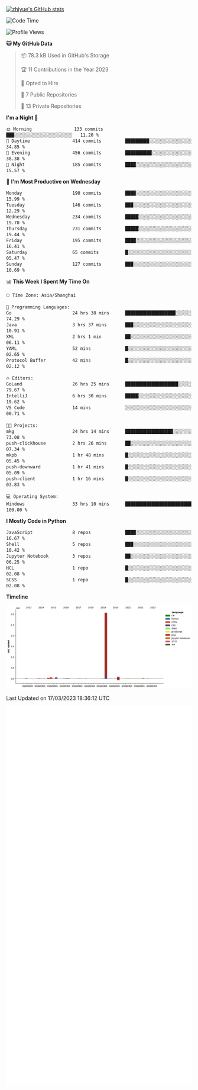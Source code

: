 
[![zhiyue's GitHub stats](https://github-readme-stats.vercel.app/api?username=zhiyue)](https://github.com/anuraghazra/github-readme-stats&&show_icons=true)

<!--START_SECTION:waka-->
![Code Time](http://img.shields.io/badge/Code%20Time-1%2C007%20hrs%2055%20mins-blue)

![Profile Views](http://img.shields.io/badge/Profile%20Views-0-blue)

**🐱 My GitHub Data** 

> 📦 78.3 kB Used in GitHub's Storage 
 > 
> 🏆 11 Contributions in the Year 2023
 > 
> 💼 Opted to Hire
 > 
> 📜 7 Public Repositories 
 > 
> 🔑 13 Private Repositories 
 > 
**I'm a Night 🦉** 

```text
🌞 Morning                133 commits         ███░░░░░░░░░░░░░░░░░░░░░░   11.20 % 
🌆 Daytime                414 commits         █████████░░░░░░░░░░░░░░░░   34.85 % 
🌃 Evening                456 commits         ██████████░░░░░░░░░░░░░░░   38.38 % 
🌙 Night                  185 commits         ████░░░░░░░░░░░░░░░░░░░░░   15.57 % 
```
📅 **I'm Most Productive on Wednesday** 

```text
Monday                   190 commits         ████░░░░░░░░░░░░░░░░░░░░░   15.99 % 
Tuesday                  146 commits         ███░░░░░░░░░░░░░░░░░░░░░░   12.29 % 
Wednesday                234 commits         █████░░░░░░░░░░░░░░░░░░░░   19.70 % 
Thursday                 231 commits         █████░░░░░░░░░░░░░░░░░░░░   19.44 % 
Friday                   195 commits         ████░░░░░░░░░░░░░░░░░░░░░   16.41 % 
Saturday                 65 commits          █░░░░░░░░░░░░░░░░░░░░░░░░   05.47 % 
Sunday                   127 commits         ███░░░░░░░░░░░░░░░░░░░░░░   10.69 % 
```


📊 **This Week I Spent My Time On** 

```text
🕑︎ Time Zone: Asia/Shanghai

💬 Programming Languages: 
Go                       24 hrs 38 mins      ███████████████████░░░░░░   74.29 % 
Java                     3 hrs 37 mins       ███░░░░░░░░░░░░░░░░░░░░░░   10.91 % 
XML                      2 hrs 1 min         ██░░░░░░░░░░░░░░░░░░░░░░░   06.11 % 
YAML                     52 mins             █░░░░░░░░░░░░░░░░░░░░░░░░   02.65 % 
Protocol Buffer          42 mins             █░░░░░░░░░░░░░░░░░░░░░░░░   02.12 % 

🔥 Editors: 
GoLand                   26 hrs 25 mins      ████████████████████░░░░░   79.67 % 
IntelliJ                 6 hrs 30 mins       █████░░░░░░░░░░░░░░░░░░░░   19.62 % 
VS Code                  14 mins             ░░░░░░░░░░░░░░░░░░░░░░░░░   00.71 % 

🐱‍💻 Projects: 
mkg                      24 hrs 14 mins      ██████████████████░░░░░░░   73.08 % 
push-clickhouse          2 hrs 26 mins       ██░░░░░░░░░░░░░░░░░░░░░░░   07.34 % 
mkpb                     1 hr 48 mins        █░░░░░░░░░░░░░░░░░░░░░░░░   05.45 % 
push-downward            1 hr 41 mins        █░░░░░░░░░░░░░░░░░░░░░░░░   05.09 % 
push-client              1 hr 16 mins        █░░░░░░░░░░░░░░░░░░░░░░░░   03.83 % 

💻 Operating System: 
Windows                  33 hrs 10 mins      █████████████████████████   100.00 % 
```

**I Mostly Code in Python** 

```text
JavaScript               8 repos             ████░░░░░░░░░░░░░░░░░░░░░   16.67 % 
Shell                    5 repos             ███░░░░░░░░░░░░░░░░░░░░░░   10.42 % 
Jupyter Notebook         3 repos             ██░░░░░░░░░░░░░░░░░░░░░░░   06.25 % 
HCL                      1 repo              █░░░░░░░░░░░░░░░░░░░░░░░░   02.08 % 
SCSS                     1 repo              █░░░░░░░░░░░░░░░░░░░░░░░░   02.08 % 
```



**Timeline**

![Lines of Code chart](https://raw.githubusercontent.com/zhiyue/zhiyue/main/assets/bar_graph.png)


 Last Updated on 17/03/2023 18:36:12 UTC
<!--END_SECTION:waka-->

<!-- [![Top Langs](https://github-readme-stats.vercel.app/api/top-langs/?username=zhiyue)](https://github.com/anuraghazra/github-readme-stats) -->

![](./github-metrics.svg)

